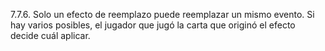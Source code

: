 7.7.6. Solo un efecto de reemplazo puede reemplazar un mismo evento. Si hay varios posibles, el jugador que jugó la carta que originó el efecto decide cuál aplicar.